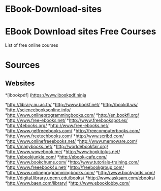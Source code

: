 # EBook-Download-sites
EBook Download sites
Free Courses
========================

List of free online courses

# Sources

## Websites


*[ibookpdf] (https://www.ibookpdf.ninja

*http://library.nu.ac.th/
*http://www.bookf.net/
*http://bookdl.ws/
*http://sciencebooksonline.info/
*http://www.onlineprogrammingbooks.com/
*http://en.bookfi.org/
*http://www.free-ebooks.net/
*http://www.freebookspot.es/
*http://4ebooks.org/
*http://www.free-ebooks.net/
*http://www.getfreeebooks.com/
*http://freecomputerbooks.com/
*http://www.freetechbooks.com/
*http://www.scribd.com/
*http://www.onlinefreeebooks.net/
*http://www.memoware.com/
*http://manybooks.net/
*http://worldebookfair.org/
*http://www.wowebook.me/
*http://www.bookitplus.net/
*http://ebookjunkie.com/
*http://ebook-cafe.com/
*http://www.bookchums.com/
*http://www.tutorials-training.com/
*http://www.freeebook4u.net/
*http://freebookgroup.com/
*http://www.onlineprogrammingbooks.com/
*http://www.bookyards.com/
*http://digital.library.upenn.edu/books/
*http://www.asksam.com/ebooks/
*http://www.baen.com/library/
*http://www.ebooklobby.com/

